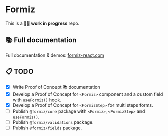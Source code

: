 # Formiz

This is a **👩‍🔬 work in progress** repo.

## 📚 Full documentation

Full documentation & demos: [formiz-react.com](https://formiz-react.com)

## 📋 TODO

- [x] Write Proof of Concept 📚 documentation
- [x] Develop a Proof of Concept for `<Formiz>` component and a custom field with `useFormiz()` hook.
- [x] Develop a Proof of Concept for `<FormizStep>` for multi steps forms.
- [ ] Publish `@formiz/core` package with `<Formiz>`, `<FormizStep>` and `useFormiz()`.
- [ ] Publish `@formiz/validations` package.
- [ ] Publish `@formiz/fields` package.
